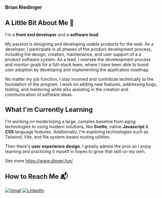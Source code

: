 ### Brian Riedinger

## A Little Bit About Me 👋
I'm a **front end developer** and a **software lead**.

My passion is designing and developing usable products for the web. As a developer, I participate in all phases of the product development process, including the design, creation, maintenance, and user support of a a product software system. As a lead, I oversee the develeopment process and monitor goals for a full-stack team, where I have been able to boost user adoption by developing and implementing the application roadmap.

No matter my job function, I stay involved and contribute technically to the foundation of the program. I work on adding new features, addressing bugs, testing, and mentoring while also assisting in the creation and communication of software ideas.

## What I'm Currently Learning
I'm working on modernizing a large, complex baseline from aging technologies to using modern solutions, like **Svelte**, native **Javascript** & **CSS** language features. Additionally, I'm exploring technologies such as Tailwind, Vite, and file system-based routing utilities.

Then there's **user experience design**. I greatly admire the pros so I enjoy learning and practicing it myself in hopes to grow that skill on my own.

See more https://www.dinger.fun/

## How to Reach Me 📬
[![Gmail](https://img.shields.io/badge/gmail-EA4335?style=for-the-badge&logo=Gmail&logoColor=white)](mailto:briedinger@gmail.com)
[![LinkedIn](https://img.shields.io/badge/LinkedIn-0A66C2?style=for-the-badge&logo=LinkedIn&logoColor=white)](https://www.linkedin.com/in/briedinger)



<!--
**briedinger/briedinger** is a ✨ _special_ ✨ repository because its `README.md` (this file) appears on your GitHub profile.

Here are some ideas to get you started:

- 🔭 I’m currently working on ...
- 🌱 I’m currently learning ...
- 👯 I’m looking to collaborate on ...
- 🤔 I’m looking for help with ...
- 💬 Ask me about ...
- 📫 How to reach me: ...
- 😄 Pronouns: ...
- ⚡ Fun fact: ...
-->
